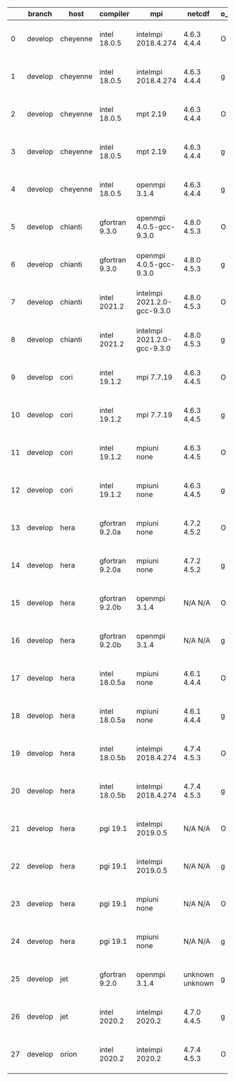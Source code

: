 |    | branch   | host     | compiler        | mpi                         | netcdf          | o_g   | os     | build   | u_pass   | u_fail   | s_pass   | s_fail   | e_pass   | e_fail   | nuopc_pass   | nuopc_fail   | artifacts_hash                                                                                                                                                        | modified                  |
|----|----------|----------|-----------------|-----------------------------|-----------------|-------|--------|---------|----------|----------|----------|----------|----------|----------|--------------|--------------|-----------------------------------------------------------------------------------------------------------------------------------------------------------------------|---------------------------|
|  0 | develop  | cheyenne | intel 18.0.5    | intelmpi 2018.4.274         | 4.6.3 4.4.4     | O     | Linux  | pass    | 13788    | 0        | 49       | 0        | 80       | 0        | 50           | 0            | [artifacts](https://github.com/esmf-org/esmf-test-artifacts/tree/e8f95a5159905759fab078aadf82104bba437935/develop/cheyenne/intel/18.0.5/O/intelmpi/2018.4.274)        | 2022-07-21 04:06:43 -0600 |
|  1 | develop  | cheyenne | intel 18.0.5    | intelmpi 2018.4.274         | 4.6.3 4.4.4     | g     | Linux  | pass    | 13788    | 0        | 49       | 0        | 80       | 0        | 50           | 0            | [artifacts](https://github.com/esmf-org/esmf-test-artifacts/tree/5858537745d53eddc99557a38f3898e6d3f728e5/develop/cheyenne/intel/18.0.5/g/intelmpi/2018.4.274)        | 2022-07-21 04:13:27 -0600 |
|  2 | develop  | cheyenne | intel 18.0.5    | mpt 2.19                    | 4.6.3 4.4.4     | O     | Linux  | pass    | 13788    | 0        | 49       | 0        | 80       | 0        | 50           | 0            | [artifacts](https://github.com/esmf-org/esmf-test-artifacts/tree/8b44548188e58bc1fbd394933eefa41ea86acbf8/develop/cheyenne/intel/18.0.5/O/mpt/2.19)                   | 2022-07-21 04:14:26 -0600 |
|  3 | develop  | cheyenne | intel 18.0.5    | mpt 2.19                    | 4.6.3 4.4.4     | g     | Linux  | pass    | 13788    | 0        | 49       | 0        | 80       | 0        | 50           | 0            | [artifacts](https://github.com/esmf-org/esmf-test-artifacts/tree/6fc53f4f8a7e1948abe611ea8c2a599aea99a8a5/develop/cheyenne/intel/18.0.5/g/mpt/2.19)                   | 2022-07-21 04:21:48 -0600 |
|  4 | develop  | cheyenne | intel 18.0.5    | openmpi 3.1.4               | 4.6.3 4.4.4     | g     | Linux  | pass    | 13788    | 0        | 49       | 0        | 80       | 0        | 50           | 0            | [artifacts](https://github.com/esmf-org/esmf-test-artifacts/tree/0a0abaf7d4cc94afdcbdc6a8b2cf35f838623473/develop/cheyenne/intel/18.0.5/g/openmpi/3.1.4)              | 2022-07-21 04:16:44 -0600 |
|  5 | develop  | chianti  | gfortran 9.3.0  | openmpi 4.0.5-gcc-9.3.0     | 4.8.0 4.5.3     | O     | Linux  | pass    | 13788    | 0        | 49       | 0        | 80       | 0        | 50           | 0            | [artifacts](https://github.com/esmf-org/esmf-test-artifacts/tree/ee6e6e362ef9a56b817586133979e6a871630b64/develop/chianti/gfortran/9.3.0/O/openmpi/4.0.5-gcc-9.3.0)   | 2022-07-21 01:58:20 -0400 |
|  6 | develop  | chianti  | gfortran 9.3.0  | openmpi 4.0.5-gcc-9.3.0     | 4.8.0 4.5.3     | g     | Linux  | pass    | 13788    | 0        | 49       | 0        | 80       | 0        | 50           | 0            | [artifacts](https://github.com/esmf-org/esmf-test-artifacts/tree/174ce77b5ab341d5710d9c9050211507cdf353a9/develop/chianti/gfortran/9.3.0/g/openmpi/4.0.5-gcc-9.3.0)   | 2022-07-21 02:54:42 -0400 |
|  7 | develop  | chianti  | intel 2021.2    | intelmpi 2021.2.0-gcc-9.3.0 | 4.8.0 4.5.3     | O     | Linux  | pass    | 13788    | 0        | 49       | 0        | 80       | 0        | 50           | 0            | [artifacts](https://github.com/esmf-org/esmf-test-artifacts/tree/fa13b9b7ec1cb783497b67055f86cf6cec588406/develop/chianti/intel/2021.2/O/intelmpi/2021.2.0-gcc-9.3.0) | 2022-07-21 02:28:47 -0400 |
|  8 | develop  | chianti  | intel 2021.2    | intelmpi 2021.2.0-gcc-9.3.0 | 4.8.0 4.5.3     | g     | Linux  | pass    | 13788    | 0        | 49       | 0        | 80       | 0        | 50           | 0            | [artifacts](https://github.com/esmf-org/esmf-test-artifacts/tree/8c293ee4be55b22a64ffaf1e30d91990014f61dc/develop/chianti/intel/2021.2/g/intelmpi/2021.2.0-gcc-9.3.0) | 2022-07-21 03:24:13 -0400 |
|  9 | develop  | cori     | intel 19.1.2    | mpi 7.7.19                  | 4.6.3 4.4.5     | O     | Unicos | pass    | 13788    | 0        | 49       | 0        | 80       | 0        | 50           | 0            | [artifacts](https://github.com/esmf-org/esmf-test-artifacts/tree/cc83597c53edbf021c9ba1dd3fb5ce1b6aa2734d/develop/cori/intel/19.1.2/O/mpi/7.7.19)                     | 2022-07-21 03:36:40 -0700 |
| 10 | develop  | cori     | intel 19.1.2    | mpi 7.7.19                  | 4.6.3 4.4.5     | g     | Unicos | pass    | 13788    | 0        | 49       | 0        | 80       | 0        | 50           | 0            | [artifacts](https://github.com/esmf-org/esmf-test-artifacts/tree/1d085a1dc74623c4ab1dd49b4cb0a081d3428f9a/develop/cori/intel/19.1.2/g/mpi/7.7.19)                     | 2022-07-21 04:11:42 -0700 |
| 11 | develop  | cori     | intel 19.1.2    | mpiuni none                 | 4.6.3 4.4.5     | O     | Unicos | pass    | 12265    | 0        | 8        | 0        | 43       | 0        | 0            | 50           | [artifacts](https://github.com/esmf-org/esmf-test-artifacts/tree/cf0ccaa0d20d24bb36f9e56453a3364a85e90574/develop/cori/intel/19.1.2/O/mpiuni/none)                    | 2022-07-21 03:10:56 -0700 |
| 12 | develop  | cori     | intel 19.1.2    | mpiuni none                 | 4.6.3 4.4.5     | g     | Unicos | pass    | 12265    | 0        | 8        | 0        | 43       | 0        | 0            | 50           | [artifacts](https://github.com/esmf-org/esmf-test-artifacts/tree/4a6a01c2d529bdb5e88a1f9c70011e7b23b9496c/develop/cori/intel/19.1.2/g/mpiuni/none)                    | 2022-07-21 03:15:47 -0700 |
| 13 | develop  | hera     | gfortran 9.2.0a | mpiuni none                 | 4.7.2 4.5.2     | O     | Linux  | pass    | 12265    | 0        | 8        | 0        | 43       | 0        | 0            | 50           | [artifacts](https://github.com/esmf-org/esmf-test-artifacts/tree/4b348b4e1025f0031b92ade4ff8718145df87677/develop/hera/gfortran/9.2.0a/O/mpiuni/none)                 | 2022-07-21 06:54:52 +0000 |
| 14 | develop  | hera     | gfortran 9.2.0a | mpiuni none                 | 4.7.2 4.5.2     | g     | Linux  | pass    | 12265    | 0        | 8        | 0        | 43       | 0        | 0            | 50           | [artifacts](https://github.com/esmf-org/esmf-test-artifacts/tree/42a6c85a7eb6a1570a9b54c1f36381d1352c69fb/develop/hera/gfortran/9.2.0a/g/mpiuni/none)                 | 2022-07-21 06:58:48 +0000 |
| 15 | develop  | hera     | gfortran 9.2.0b | openmpi 3.1.4               | N/A N/A         | O     | Linux  | pass    | 13788    | 0        | 49       | 0        | 80       | 0        | 50           | 0            | [artifacts](https://github.com/esmf-org/esmf-test-artifacts/tree/a9db4cd84ddf04c66e319a727a0547e41637ff44/develop/hera/gfortran/9.2.0b/O/openmpi/3.1.4)               | 2022-07-21 07:04:41 +0000 |
| 16 | develop  | hera     | gfortran 9.2.0b | openmpi 3.1.4               | N/A N/A         | g     | Linux  | pass    | 13788    | 0        | 49       | 0        | 80       | 0        | 50           | 0            | [artifacts](https://github.com/esmf-org/esmf-test-artifacts/tree/5c22625d2442a389941182fda6d2777a8cccb5ea/develop/hera/gfortran/9.2.0b/g/openmpi/3.1.4)               | 2022-07-21 07:08:15 +0000 |
| 17 | develop  | hera     | intel 18.0.5a   | mpiuni none                 | 4.6.1 4.4.4     | O     | Linux  | pass    | 12265    | 0        | 8        | 0        | 43       | 0        | 0            | 50           | [artifacts](https://github.com/esmf-org/esmf-test-artifacts/tree/d9dc9183d628c6d7a2daf0a78f1a0ee25dd83da2/develop/hera/intel/18.0.5a/O/mpiuni/none)                   | 2022-07-21 07:22:36 +0000 |
| 18 | develop  | hera     | intel 18.0.5a   | mpiuni none                 | 4.6.1 4.4.4     | g     | Linux  | pass    | 12265    | 0        | 8        | 0        | 43       | 0        | 0            | 50           | [artifacts](https://github.com/esmf-org/esmf-test-artifacts/tree/9b901b026cbe97d3463a3545a968f0b3b20105a9/develop/hera/intel/18.0.5a/g/mpiuni/none)                   | 2022-07-21 07:16:58 +0000 |
| 19 | develop  | hera     | intel 18.0.5b   | intelmpi 2018.4.274         | 4.7.4 4.5.3     | O     | Linux  | pass    | 13788    | 0        | 49       | 0        | 80       | 0        | 50           | 0            | [artifacts](https://github.com/esmf-org/esmf-test-artifacts/tree/8790543b1fc0ec6519c03944f9a0125151b6a639/develop/hera/intel/18.0.5b/O/intelmpi/2018.4.274)           | 2022-07-21 07:53:27 +0000 |
| 20 | develop  | hera     | intel 18.0.5b   | intelmpi 2018.4.274         | 4.7.4 4.5.3     | g     | Linux  | pass    | 13788    | 0        | 49       | 0        | 80       | 0        | 50           | 0            | [artifacts](https://github.com/esmf-org/esmf-test-artifacts/tree/e9567dc18982cc5bf73c34bf0af32e93bcbdd4f4/develop/hera/intel/18.0.5b/g/intelmpi/2018.4.274)           | 2022-07-21 07:39:14 +0000 |
| 21 | develop  | hera     | pgi 19.1        | intelmpi 2019.0.5           | N/A N/A         | O     | Linux  | pass    | fail     | fail     | fail     | fail     | fail     | fail     | 0            | 0            | [artifacts](https://github.com/esmf-org/esmf-test-artifacts/tree/6a4c35d6611547717875650c8a490b99b8367ee6/develop/hera/pgi/19.1/O/intelmpi/2019.0.5)                  | 2022-07-21 11:09:19 +0000 |
| 22 | develop  | hera     | pgi 19.1        | intelmpi 2019.0.5           | N/A N/A         | g     | Linux  | pass    | fail     | fail     | fail     | fail     | fail     | fail     | 0            | 0            | [artifacts](https://github.com/esmf-org/esmf-test-artifacts/tree/421e2e00782b9c7c2072fdb472435d24aecfddaa/develop/hera/pgi/19.1/g/intelmpi/2019.0.5)                  | 2022-07-21 11:11:55 +0000 |
| 23 | develop  | hera     | pgi 19.1        | mpiuni none                 | N/A N/A         | O     | Linux  | pass    | 11638    | 627      | 6        | 2        | 40       | 3        | 0            | 50           | [artifacts](https://github.com/esmf-org/esmf-test-artifacts/tree/513af8d9b8ebb870ffa141d5a3ea2cf9db115a11/develop/hera/pgi/19.1/O/mpiuni/none)                        | 2022-07-21 07:57:26 +0000 |
| 24 | develop  | hera     | pgi 19.1        | mpiuni none                 | N/A N/A         | g     | Linux  | pass    | 11638    | 627      | 4        | 4        | 40       | 3        | 0            | 50           | [artifacts](https://github.com/esmf-org/esmf-test-artifacts/tree/06bba4fa594d06e1a6a8d06393731c52f8e9c0cf/develop/hera/pgi/19.1/g/mpiuni/none)                        | 2022-07-21 08:02:18 +0000 |
| 25 | develop  | jet      | gfortran 9.2.0  | openmpi 3.1.4               | unknown unknown | g     | Linux  | fail    | fail     | fail     | fail     | fail     | fail     | fail     | 0            | 50           | [artifacts](https://github.com/esmf-org/esmf-test-artifacts/tree/31b7d873f3f745865aef94e69c8e251a13c43740/develop/jet/gfortran/9.2.0/g/openmpi/3.1.4)                 | 2022-07-21 04:05:42 +0000 |
| 26 | develop  | jet      | intel 2020.2    | intelmpi 2020.2             | 4.7.0 4.4.5     | g     | Linux  | pass    | pending  | pending  | pending  | pending  | pending  | pending  | pending      | pending      | [artifacts](https://github.com/esmf-org/esmf-test-artifacts/tree/6e465f8f4f0a2ea6c801e33845682e19c21efe85/develop/jet/intel/2020.2/g/intelmpi/2020.2)                 | 2022-07-21 04:08:28 +0000 |
| 27 | develop  | orion    | intel 2020.2    | intelmpi 2020.2             | 4.7.4 4.5.3     | O     | Linux  | pass    | 13788    | 0        | 49       | 0        | 80       | 0        | 50           | 0            | [artifacts](https://github.com/esmf-org/esmf-test-artifacts/tree/5c1b3531155077f816d18ce2e0480208f5b2c938/develop/orion/intel/2020.2/O/intelmpi/2020.2)               | 2022-07-21 03:48:18 -0500 |